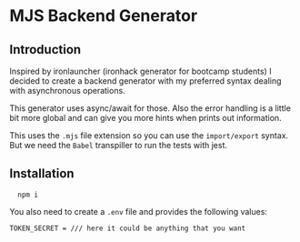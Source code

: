 # MJS Backend Generator

## Introduction

Inspired by ironlauncher (ironhack generator for bootcamp students) I decided to create a backend generator with my preferred syntax dealing with asynchronous operations.

This generator uses async/await for those. Also the error handling is a little bit more global and can give you more hints when prints out information.

This uses the `.mjs` file extension so you can use the `import/export` syntax. But we need the `Babel` transpiller to run the tests with jest. 

## Installation

```cli
  npm i
```

You also need to create a `.env` file and provides the following values:

```env
TOKEN_SECRET = /// here it could be anything that you want
```
